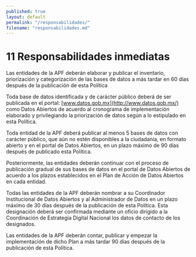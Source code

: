 ```yaml
---
published: true
layout: default
permalink: "/responsabilidades/"
filename: "responsabilidades.md"
---
```


# 11 Responsabilidades inmediatas

Las entidades de la APF deberán elaborar y publicar el inventario, priorización y categorización de las bases de datos a más tardar en 60 días después de la publicación de esta Política

Toda base de datos identificada y de carácter público deberá de ser publicada en el portal: [www.datos.gob.mx](http://www.datos.gob.mx/) como Datos Abiertos de acuerdo al cronograma de implementación elaborado y privilegiando la priorización de datos según a lo estipulado en esta Política.

Toda entidad de la APF deberá publicar al menos 5 bases de datos con carácter público, que aún no estén disponibles a la ciudadanía, en formato abierto y en el portal de Datos Abiertos, en un plazo máximo de 90 días después de publicado esta Política.

Posteriormente, las entidades deberán continuar con el proceso de publicación gradual de sus bases de datos en el portal de Datos Abiertos de acuerdo a los plazos establecidos en el  Plan de Acción de Datos Abiertos en cada entidad.

Todas las entidades de la APF deberán nombrar a su Coordinador Institucional de Datos Abiertos y al Administrador de Datos en un plazo máximo de 30 días después de la publicación de esta Política. Esta designación deberá ser confirmada mediante un oficio dirigido a la Coordinación de Estrategia Digital Nacional los datos de contacto de los designados.

Las entidades de la APF deberán contar, publicar y empezar la implementación de dicho Plan a más tardar 90 días después de la publicación de esta Política.



